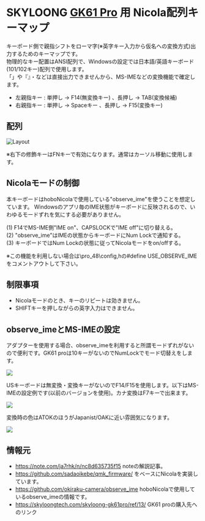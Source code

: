 # SKYLOONG [GK61 Pro](https://skyloongtech.com/skyloong-gk61pro/ref/13/) 用 Nicola配列キーマップ
キーボード側で親指シフトをローマ字(※英字キー入力から仮名への変換方式)出力するためのキーマップです。  
物理的なキー配置はANSI配列で、Windowsの設定では日本語/英語キーボード(101/102キー)配列で使用します。  
「」や『』・などは直接出力できませんから、MS-IMEなどの変換機能で確定します。

* 左親指キー : 単押し → F14(無変換キー) 、長押し → TAB(変換候補)
* 右親指キー : 単押し → Spaceキー 、長押し → F15(変換キー)

## 配列
![Layout](assets/gk61_pro_nicola_layout.png "Layout")

※右下の修飾キーはFNキーで有効になります。通常はカーソル移動に使用します。

## Nicolaモードの制御
本キーボードはhoboNicolaで使用している"observe_ime"を使うことを想定しています。 
Windowsのアプリ毎のIME状態がキーボードに反映されるので、いわゆるモードずれを気にする必要がありません。   

(1) F14でMS-IME側"IME on"、CAPSLOCKで"IME off"に切り替える。  
(2) "observe_ime"はIMEの状態からキーボードにNum Lockで通知する。  
(3) キーボードではNum Lockの状態に従ってNicolaモードをon/offする。  

※この機能を利用しない場合は\pro_48\config,hの#define USE_OBSERVE_IMEをコメントアウトして下さい。  

## 制限事項
* Nicolaモードのとき、キーのリピートは効きません。
* SHIFTキーを押しながらの英字入力はできません。

## observe_imeとMS-IMEの設定

アダプターを使用する場合、observe_imeを利用すると所謂モードずれがないので便利です。GK61 proは10キーがないのでNumLockでモード切替えをします。

![](assets/observe_ime_num.png)

USキーボードは無変換・変換キーがないのでF14/F15を使用します。以下はMS-IMEの設定例です(以前のバージョンを使用)。カナ変換はF7キーで出来ます。

![](assets/ms_ime.png)

変換時の色はATOKのほうがJapanist/OAKに近い雰囲気になります。

![](assets/color.png)

## 情報元
* https://note.com/ja7rhk/n/nc8d635735f15 noteの解説記事。 
* https://github.com/sadaoikebe/qmk_firmware/ をベースにNicolaを実装しています。 
* https://github.com/okiraku-camera/observe_ime hoboNicolaで使用しているobserve_imeの情報です。
* https://skyloongtech.com/skyloong-gk61pro/ref/13/ GK61 proの購入先へのリンク
